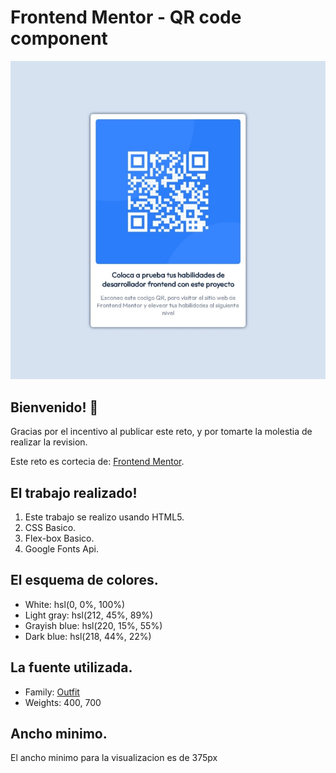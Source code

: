 # Frontend Mentor - QR code component

![Para ver el diseño final de como se duplico el sitio por favor ve a:](./design/desktop-preview.jpg)

## Bienvenido! 👋

Gracias por el incentivo al publicar este reto, y por tomarte la molestia de realizar la revision.

Este reto es cortecia de: [Frontend Mentor](https://www.frontendmentor.io).

## El trabajo realizado!

1. Este trabajo se realizo usando HTML5.
2. CSS Basico.
3. Flex-box Basico.
4. Google Fonts Api.

## El esquema de colores.

- White: hsl(0, 0%, 100%)
- Light gray: hsl(212, 45%, 89%)
- Grayish blue: hsl(220, 15%, 55%)
- Dark blue: hsl(218, 44%, 22%)

## La fuente utilizada.

- Family: [Outfit](https://fonts.google.com/specimen/Outfit)
- Weights: 400, 700

## Ancho minimo.

El ancho minimo para la visualizacion es de 375px


